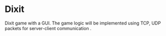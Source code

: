# Dixit
Dixit game with a GUI. The game logic will be implemented using TCP, UDP packets for server-client communication .
